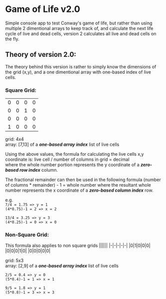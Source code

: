 # Game of Life v2.0
Simple console app to test Conway's game of life, but rather than using multiple 2 dimentional arrays to keep track of, and calculate the next life cycle of live and dead cells, version 2 calculates all live and dead cells on the fly.

## Theory of version 2.0:
The theory behind this version is rather to simply know the dimensions of the grid (x,y), and a one dimentional array with one-based index of live cells.

### Square Grid:
|||||
|-|-|-|-|
|0|0|0|0|
|0|0|1|0|
|0|0|0|0|
|1|0|0|0|

grid: 4x4  
array: [7,13] of a _**one-based array index**_ list of live cells

Using the above values, the formula for calculating the live cells x,y coordinate is:
live cell / number of columns in grid = decimal  
where the whole number portion represents the y coordinate of a _**zero-based row index**_ column.

The fractional remainder can then be used in the following formula
(number of columns * remainder) - 1 = whole number
where the resultant whole number represents the x coordinate of a _**zero-based column index**_ row.

e.g.  
`7/4 = 1.75 => y = 1`  
`(4*0.75)-1 = 2 => x = 2`

`13/4 = 3.25 => y = 3`  
`(4*0.25)-1 = 0 => x = 0`

### Non-Square Grid:
This formula also applies to non square grids
||||||
|-|-|-|-|-|
|0|1|0|0|0|
|0|0|0|1|0|
|0|0|0|0|0|

grid: 5x3  
array: [2,9] of a _**one-based array index**_ list of live cells

`2/5 = 0.4 => y = 0`  
`(5*0.4)-1 = 1 => x = 1`

`9/5 = 1.8 => y = 1`  
`(5*0.8)-1 = 3 => x = 3`
